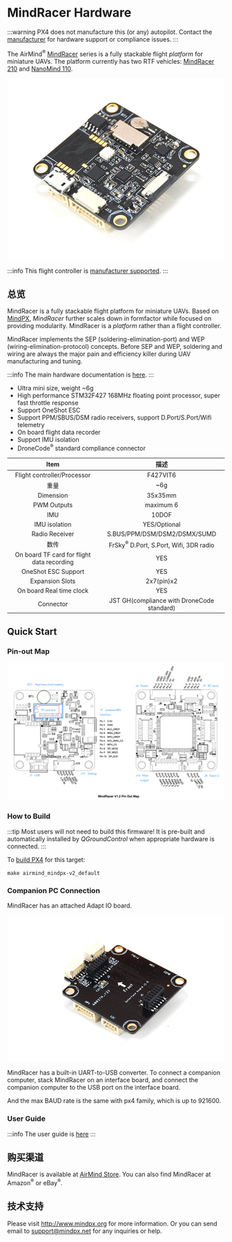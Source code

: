 # MindRacer Hardware

:::warning
PX4 does not manufacture this (or any) autopilot.
Contact the [manufacturer](http://mindpx.net) for hardware support or compliance issues.
:::

The AirMind<sup>&reg;</sup> [MindRacer](http://mindpx.net) series is a fully stackable flight _platform_ for miniature UAVs.
The platform currently has two RTF vehicles: [MindRacer 210](../complete_vehicles_mc/mindracer210.md) and [NanoMind 110](../complete_vehicles_mc/nanomind110.md).

![MindRacer](../../assets/hardware/hardware-mindracer.png)

:::info
This flight controller is [manufacturer supported](../flight_controller/autopilot_manufacturer_supported.md).
:::

## 总览

MindRacer is a fully stackable flight platform for miniature UAVs.
Based on [MindPX](../flight_controller/mindpx.md), _MindRacer_ further scales down in formfactor while focused on providing modularity.
MindRacer is a _platform_ rather than a flight controller.

MindRacer implements the SEP (soldering-elimination-port) and WEP (wiring-elimination-protocol) concepts.
Before SEP and WEP, soldering and wiring are always the major pain and efficiency killer during UAV manufacturing and tuning.

:::info
The main hardware documentation is [here](http://mindpx.net/assets/accessories/mindracer_spec_v1.2.pdf).
:::

- Ultra mini size, weight ~6g
- High performance STM32F427 168MHz floating point processor, super fast throttle response
- Support OneShot ESC
- Support PPM/SBUS/DSM radio receivers, support D.Port/S.Port/Wifi telemetry
- On board flight data recorder
- Support IMU isolation
- DroneCode<sup>&reg;</sup> standard compliance connector

|                    Item                    |                                                     描述                                                    |
| :----------------------------------------: | :-------------------------------------------------------------------------------------------------------: |
|         Flight controller/Processor        |                                                  F427VIT6                                                 |
|                     重量                     |                                            ~6g                                            |
|                  Dimension                 |                                                  35x35mm                                                  |
|                 PWM Outputs                |                                                 maximum 6                                                 |
|                     IMU                    |                                                   10DOF                                                   |
|                IMU isolation               |                                                YES/Optional                                               |
|               Radio Receiver               |                                S.BUS/PPM/DSM/DSM2/DSMX/SUMD                               |
|                     数传                     | FrSky<sup>&reg;</sup> D.Port, S.Port, Wifi, 3DR radio |
| On board TF card for flight data recording |                                                    YES                                                    |
|             OneShot ESC Support            |                                                    YES                                                    |
|               Expansion Slots              |                                       2x7(pin)x2                                       |
|          On board Real time clock          |                                                    YES                                                    |
|                  Connector                 |                       JST GH(compliance with DroneCode standard)                       |

## Quick Start

### Pin-out Map

![Mindracer pinout](../../assets/hardware/hardware-mindracer-pinout.png)

### How to Build

:::tip
Most users will not need to build this firmware!
It is pre-built and automatically installed by _QGroundControl_ when appropriate hardware is connected.
:::

To [build PX4](../dev_setup/building_px4.md) for this target:

```
make airmind_mindpx-v2_default
```

### Companion PC Connection

MindRacer has an attached Adapt IO board.

![Attached Adapt IO board](../../assets/hardware/hardware-mindracer-conn.png)

MindRacer has a built-in UART-to-USB converter.
To connect a companion computer, stack MindRacer on an interface board, and connect the companion computer to the USB port on the interface board.

And the max BAUD rate is the same with px4 family, which is up to 921600.

### User Guide

:::info
The user guide is [here](http://mindpx.net/assets/accessories/mindracer_user_guide_v1.2.pdf)
:::

## 购买渠道

MindRacer is available at [AirMind Store](https://airmind.mindpx.net/catalog).
You can also find MindRacer at Amazon<sup>&reg;</sup> or eBay<sup>&reg;</sup>.

## 技术支持

Please visit http://www.mindpx.org for more information.
Or you can send email to [support@mindpx.net](mailto::support@mindpx.net) for any inquiries or help.
